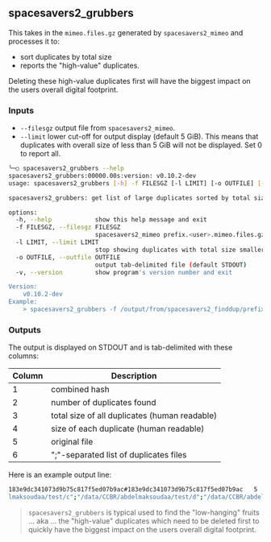 ## spacesavers2_grubbers

This takes in the `mimeo.files.gz` generated by `spacesavers2_mimeo` and processes it to:

- sort duplicates by total size
- reports the "high-value" duplicates.

Deleting these high-value duplicates first will have the biggest impact on the users overall digital footprint.

### Inputs

- `--filesgz` output file from `spacesavers2_mimeo`.
- `--limit` lower cut-off for output display (default 5 GiB). This means that duplicates with overall size of less than 5 GiB will not be displayed. Set 0 to report all.

```bash
╰─○ spacesavers2_grubbers --help
spacesavers2_grubbers:00000.00s:version: v0.10.2-dev
usage: spacesavers2_grubbers [-h] -f FILESGZ [-l LIMIT] [-o OUTFILE] [-v]

spacesavers2_grubbers: get list of large duplicates sorted by total size

options:
  -h, --help            show this help message and exit
  -f FILESGZ, --filesgz FILESGZ
                        spacesavers2_mimeo prefix.<user>.mimeo.files.gz file
  -l LIMIT, --limit LIMIT
                        stop showing duplicates with total size smaller than (5 default) GiB. Set 0 for unlimited.
  -o OUTFILE, --outfile OUTFILE
                        output tab-delimited file (default STDOUT)
  -v, --version         show program's version number and exit

Version:
    v0.10.2-dev
Example:
    > spacesavers2_grubbers -f /output/from/spacesavers2_finddup/prefix.files.gz
```

### Outputs

The output is displayed on STDOUT and is tab-delimited with these columns:

| Column | Description                           |
| ------ | ------------------------------------- |
| 1      | combined hash                         |
| 2      | number of duplicates found            |
| 3      | total size of all duplicates (human readable)          |
| 4      | size of each duplicate (human readable)               |
| 5      | original file      |
| 6      | ";"-separated list of duplicates files                       |

Here is an example output line:

```bash
183e9dc341073d9b75c817f5ed07b9ac#183e9dc341073d9b75c817f5ed07b9ac	5	0.07 KiB	0.01 KiB	"/data/CCBR/abdelmaksoudaa/test/a"	"/data/CCBR/abdelmaksoudaa/test/b";"/data/CCBR/abde
lmaksoudaa/test/c";"/data/CCBR/abdelmaksoudaa/test/d";"/data/CCBR/abdelmaksoudaa/test/e";"/data/CCBR/abdelmaksoudaa/test/f"
```

> `spacesavers2_grubbers` is typical used to find the "low-hanging" fruits ... aka ... the "high-value" duplicates which need to be deleted first to quickly have the biggest impact on the users overall digital footprint.
